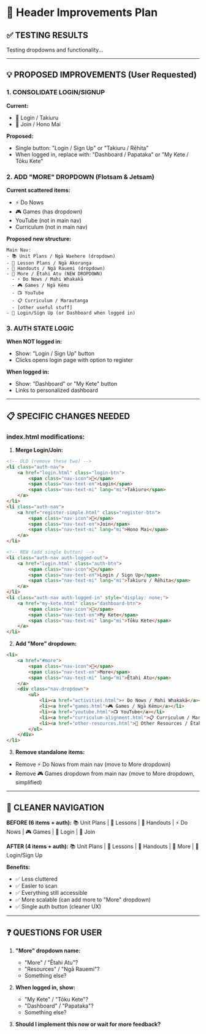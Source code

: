 # 🎯 Header Improvements Plan

## ✅ TESTING RESULTS

Testing dropdowns and functionality...

---

## 💡 PROPOSED IMPROVEMENTS (User Requested)

### 1. CONSOLIDATE LOGIN/SIGNUP
**Current:**
- 🔐 Login / Takiuru
- 📝 Join / Hono Mai

**Proposed:**
- Single button: "Login / Sign Up" or "Takiuru / Rēhita"
- When logged in, replace with: "Dashboard / Papataka" or "My Kete / Tōku Kete"

### 2. ADD "MORE" DROPDOWN (Flotsam & Jetsam)
**Current scattered items:**
- ⚡ Do Nows
- 🎮 Games (has dropdown)
- YouTube (not in main nav)
- Curriculum (not in main nav)

**Proposed new structure:**
```
Main Nav:
- 📚 Unit Plans / Ngā Waehere (dropdown)
- 📖 Lesson Plans / Ngā Akoranga
- 📄 Handouts / Ngā Rauemi (dropdown)
- 🔗 More / Ētahi Atu (NEW DROPDOWN)
  - ⚡ Do Nows / Mahi Whakakā
  - 🎮 Games / Ngā Kēmu
  - 📺 YouTube
  - 📋 Curriculum / Marautanga
  - [other useful stuff]
- 🔐 Login/Sign Up (or Dashboard when logged in)
```

### 3. AUTH STATE LOGIC
**When NOT logged in:**
- Show: "Login / Sign Up" button
- Clicks opens login page with option to register

**When logged in:**
- Show: "Dashboard" or "My Kete" button
- Links to personalized dashboard

---

## 📋 SPECIFIC CHANGES NEEDED

### index.html modifications:

1. **Merge Login/Join:**
```html
<!-- OLD (remove these two) -->
<li class="auth-nav">
    <a href="login.html" class="login-btn">
        <span class="nav-icon">🔐</span>
        <span class="nav-text-en">Login</span>
        <span class="nav-text-mi" lang="mi">Takiuru</span>
    </a>
</li>
<li class="auth-nav">
    <a href="register-simple.html" class="register-btn">
        <span class="nav-icon">📝</span>
        <span class="nav-text-en">Join</span>
        <span class="nav-text-mi" lang="mi">Hono Mai</span>
    </a>
</li>

<!-- NEW (add single button) -->
<li class="auth-nav auth-logged-out">
    <a href="login.html" class="auth-btn">
        <span class="nav-icon">🔐</span>
        <span class="nav-text-en">Login / Sign Up</span>
        <span class="nav-text-mi" lang="mi">Takiuru / Rēhita</span>
    </a>
</li>
<li class="auth-nav auth-logged-in" style="display: none;">
    <a href="my-kete.html" class="dashboard-btn">
        <span class="nav-icon">🧺</span>
        <span class="nav-text-en">My Kete</span>
        <span class="nav-text-mi" lang="mi">Tōku Kete</span>
    </a>
</li>
```

2. **Add "More" dropdown:**
```html
<li>
    <a href="#more">
        <span class="nav-icon">🔗</span>
        <span class="nav-text-en">More</span>
        <span class="nav-text-mi" lang="mi">Ētahi Atu</span>
    </a>
    <div class="nav-dropdown">
        <ul>
            <li><a href="activities.html">⚡ Do Nows / Mahi Whakakā</a></li>
            <li><a href="games.html">🎮 Games / Ngā Kēmu</a></li>
            <li><a href="youtube.html">📺 YouTube</a></li>
            <li><a href="curriculum-alignment.html">📋 Curriculum / Marautanga</a></li>
            <li><a href="other-resources.html">🔗 Other Resources / Ētahi Atu Rauemi</a></li>
        </ul>
    </div>
</li>
```

3. **Remove standalone items:**
- Remove ⚡ Do Nows from main nav (move to More dropdown)
- Remove 🎮 Games dropdown from main nav (move to More dropdown, simplified)

---

## 🎨 CLEANER NAVIGATION

**BEFORE (6 items + auth):**
📚 Unit Plans | 📖 Lessons | 📄 Handouts | ⚡ Do Nows | 🎮 Games | 🔐 Login | 📝 Join

**AFTER (4 items + auth):**
📚 Unit Plans | 📖 Lessons | 📄 Handouts | 🔗 More | 🔐 Login/Sign Up

**Benefits:**
- ✅ Less cluttered
- ✅ Easier to scan
- ✅ Everything still accessible
- ✅ More scalable (can add more to "More" dropdown)
- ✅ Single auth button (cleaner UX)

---

## ❓ QUESTIONS FOR USER

1. **"More" dropdown name:** 
   - "More" / "Ētahi Atu"?
   - "Resources" / "Ngā Rauemi"?
   - Something else?

2. **When logged in, show:**
   - "My Kete" / "Tōku Kete"?
   - "Dashboard" / "Papataka"?
   - Something else?

3. **Should I implement this now or wait for more feedback?**

